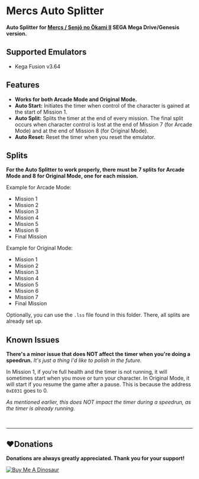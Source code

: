 # Mercs Auto Splitter

**Auto Splitter for [Mercs / Senjō no Ōkami II](https://en.wikipedia.org/wiki/Mercs) SEGA Mega Drive/Genesis version.**

## Supported Emulators
* Kega Fusion v3.64

## Features
* **Works for both Arcade Mode and Original Mode.**
* **Auto Start:** Initiates the timer when control of the character is gained at the start of Mission 1.
* **Auto Split:** Splits the timer at the end of every mission. The final split occurs when character control is lost at the end of Mission 7 (for Arcade Mode) and at the end of Mission 8 (for Original Mode).
* **Auto Reset:** Reset the timer when you reset the emulator.

## Splits
**For the Auto Splitter to work properly, there must be 7 splits for Arcade Mode and 8 for Original Mode, one for each mission.**

Example for Arcade Mode:
* Mission 1
* Mission 2
* Mission 3
* Mission 4
* Mission 5
* Mission 6
* Final Mission

Example for Original Mode:
* Mission 1
* Mission 2
* Mission 3
* Mission 4
* Mission 5
* Mission 6
* Mission 7
* Final Mission

Optionally, you can use the `.lss` file found in this folder. There, all splits are already set up.

## Known Issues
**There's a minor issue that does NOT affect the timer when you're doing a speedrun.** *It's just a thing I'd like to polish in the future.*

In Mission 1, if you're full health and the timer is not running, it will sometimes start when you move or turn your character. In Original Mode, it will start if you resume the game after a pause. This is because the address `0xE031` goes to 0.

*As mentioned earlier, this does NOT impact the timer during a speedrun, as the timer is already running.*

<br>

------------
## :heart:Donations
**Donations are always greatly appreciated. Thank you for your support!**

<a href="https://www.buymeacoffee.com/devilquest" target="_blank"><img src="https://i.imgur.com/RHHFQWs.png" alt="Buy Me A Dinosaur"></a>
